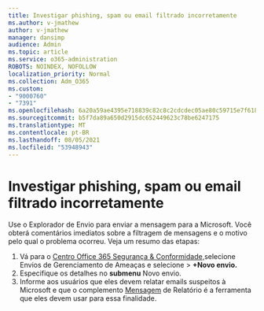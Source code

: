 ```yaml
---
title: Investigar phishing, spam ou email filtrado incorretamente
ms.author: v-jmathew
author: v-jmathew
manager: dansimp
audience: Admin
ms.topic: article
ms.service: o365-administration
ROBOTS: NOINDEX, NOFOLLOW
localization_priority: Normal
ms.collection: Adm_O365
ms.custom:
- "9000760"
- "7391"
ms.openlocfilehash: 6a20a59ae4395e718839c82c8c2cdcdec05ae80c59715e7f618e75b9d5428b64
ms.sourcegitcommit: b5f7da89a650d2915dc652449623c78be6247175
ms.translationtype: MT
ms.contentlocale: pt-BR
ms.lasthandoff: 08/05/2021
ms.locfileid: "53948943"
---
```

# <a name="investigate-phishing-spam-or-incorrectly-filtered-email"></a>Investigar phishing, spam ou email filtrado incorretamente

Use o Explorador de Envio para enviar a mensagem para a Microsoft. Você obterá comentários imediatos sobre a filtragem de mensagens e o motivo pelo qual o problema ocorreu. Veja um resumo das etapas:

1. Vá para o [Centro Office 365 Segurança & Conformidade,](https://go.microsoft.com/fwlink/p/?linkid=2077143)selecione Envios de Gerenciamento de Ameaças e selecione   >   **+Novo envio.**
2. Especifique os detalhes no **submenu** Novo envio.
3. Informe aos usuários que eles devem relatar emails suspeitos à Microsoft e que o complemento [Mensagem](https://go.microsoft.com/fwlink/?linkid=2092385) de Relatório é a ferramenta que eles devem usar para essa finalidade.
